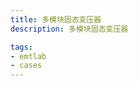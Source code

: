 ```yaml
---
title: 多模块固态变压器
description: 多模块固态变压器

tags:
- emtlab
- cases
---
```


<!-- import DocCardList from '@theme/DocCardList';

<DocCardList /> -->